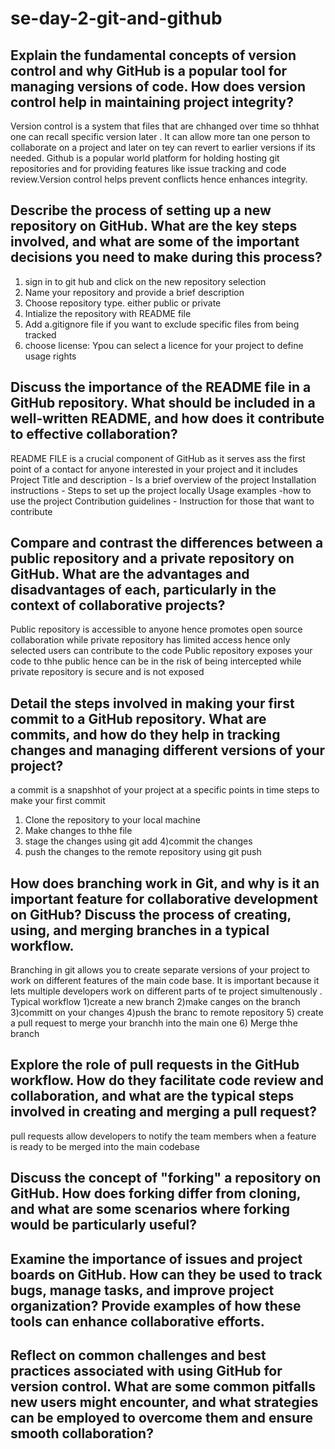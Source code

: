 # se-day-2-git-and-github
## Explain the fundamental concepts of version control and why GitHub is a popular tool for managing versions of code. How does version control help in maintaining project integrity?
Version control is a system that files that are chhanged over time so thhhat one can recall specific version later . It can allow more tan one person to collaborate on a project and later on tey can revert to earlier versions if its needed. Github is a popular world platform for holding hosting git repositories  and for providing features like issue tracking  and code review.Version control helps prevent conflicts hence enhances integrity.

## Describe the process of setting up a new repository on GitHub. What are the key steps involved, and what are some of the important decisions you need to make during this process?
1. sign in to git hub and click on the new repository selection
2. Name your repository and provide a brief description
3. Choose repository type. either public or private
4. Intialize the repository with README file
5. Add a.gitignore file if you want to exclude specific files from being tracked
6. choose license: Ypou can select a licence for your project to define usage rights

## Discuss the importance of the README file in a GitHub repository. What should be included in a well-written README, and how does it contribute to effective collaboration?
README FILE is a crucial component  of GitHub as it serves ass the first point of a contact for anyone interested in your project and it includes
Project Title and description - Is a brief overview of the project
Installation instructions - Steps to set up the project locally
Usage examples -how to use the project
Contribution guidelines - Instruction for those that want to contribute

## Compare and contrast the differences between a public repository and a private repository on GitHub. What are the advantages and disadvantages of each, particularly in the context of collaborative projects?
Public repository is accessible to anyone hence promotes open source collaboration while private repository has limited access hence only selected users can contribute to the code
Public repository exposes your code to thhe public hence can be in the risk of being intercepted while private repository is secure and is not exposed


## Detail the steps involved in making your first commit to a GitHub repository. What are commits, and how do they help in tracking changes and managing different versions of your project?
a commit is a snapshhot of your project at a specific points in time
steps to make your first commit
1) Clone the repository to your local machine
2) Make changes to thhe file
3) stage the changes using git add  <filename>
4)commit the changes
5) push the changes to the  remote repository using git push

## How does branching work in Git, and why is it an important feature for collaborative development on GitHub? Discuss the process of creating, using, and merging branches in a typical workflow.
Branching in git allows you to create separate versions of your project to work on different features of the main code base. It is important because it lets multiple developers work on different parts of te project simultenously .
Typical workflow
1)create a new branch
2)make canges on the branch
3)committ on your changes
4)push the branc to remote repository
5) create a pull request to merge your branchh into the main one
6) Merge thhe branch
## Explore the role of pull requests in the GitHub workflow. How do they facilitate code review and collaboration, and what are the typical steps involved in creating and merging a pull request?
pull requests allow developers to notify the team members when a feature is ready to be merged into the main codebase

## Discuss the concept of "forking" a repository on GitHub. How does forking differ from cloning, and what are some scenarios where forking would be particularly useful?


## Examine the importance of issues and project boards on GitHub. How can they be used to track bugs, manage tasks, and improve project organization? Provide examples of how these tools can enhance collaborative efforts.

## Reflect on common challenges and best practices associated with using GitHub for version control. What are some common pitfalls new users might encounter, and what strategies can be employed to overcome them and ensure smooth collaboration?
